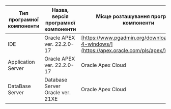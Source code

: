 |Тип програмної компоненти|Назва, версія програмної компоненти| Місце розташування програмної компоненти|
|-------------------------|-----------------------------------|-----------------------------------------|
|IDE|Oracle APEX ver. 22.2.0-17 | [https://www.pgadmin.org/download/pgadmin-4-windows/](https://apex.oracle.com/pls/apex/)|
|Application Server|Oracle APEX ver. 22.2.0-17 	|Oracle Apex Cloud|
|DataBase Server|Database Server Oracle ver. 21XE|Oracle Apex Cloud|
